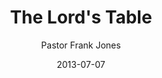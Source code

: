 ---
lunr: "true"
title: "The Lord's Table"
author: "Pastor Frank Jones"
postDate: "07-07-2013"
date: 2013-07-07
category: "sermons"
slug: "2013/07/07072013_ffc"
icon: microphone
audioLink: "07072013_ffc"
tags: [communion]
mp3: "07072013_ffc/07072013.mp3"
ogg: "07072013_ffc/07072013.ogg"
linkurl: "https://archive.org/download/07072013_ffc/07072013_ffc_files.xml"
ipath: "https://archive.org/download/07072013_ffc/07072013.mp3"
layout: sermon.html
---